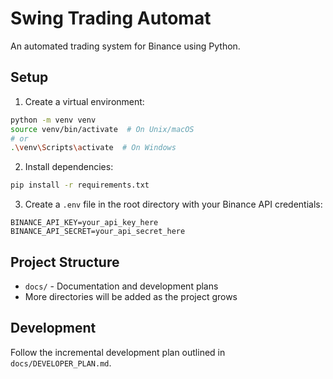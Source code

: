 # Swing Trading Automat

An automated trading system for Binance using Python.

## Setup

1. Create a virtual environment:
```bash
python -m venv venv
source venv/bin/activate  # On Unix/macOS
# or
.\venv\Scripts\activate  # On Windows
```

2. Install dependencies:
```bash
pip install -r requirements.txt
```

3. Create a `.env` file in the root directory with your Binance API credentials:
```
BINANCE_API_KEY=your_api_key_here
BINANCE_API_SECRET=your_api_secret_here
```

## Project Structure

- `docs/` - Documentation and development plans
- More directories will be added as the project grows

## Development

Follow the incremental development plan outlined in `docs/DEVELOPER_PLAN.md`. 